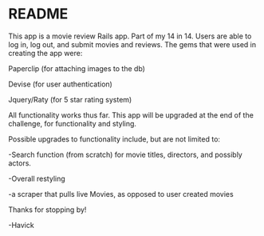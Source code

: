 # README

This app is a movie review Rails app.  Part of my 14 in 14.  Users are able to log in, log out, and submit movies and reviews.  The gems that were used in creating the app were:

Paperclip (for attaching images to the db)

Devise (for user authentication)

Jquery/Raty (for 5 star rating system)

All functionality works thus far.  This app will be upgraded at the end of the challenge, for functionality and styling.  

Possible upgrades to functionality include, but are not limited to:

-Search function (from scratch) for movie titles, directors, and possibly actors.

-Overall restyling

-a scraper that pulls live Movies, as opposed to user created movies

Thanks for stopping by!

-Havick


